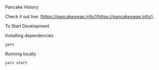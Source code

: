Pancake History

Check it out live: [https://pancakeswap.info/](https://pancakeswap.info/).

To Start Development

Installing dependencies
```bash
yarn
```

Running locally
```bash
yarn start
```
